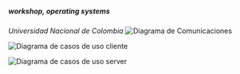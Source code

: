 #####  workshop, operating systems
  *Universidad Nacional de Colombia*
  ![Diagrama de Comunicaciones](http://i67.tinypic.com/2yznbxj.png "Diagrama de comunicaciones")
  
  ![Diagrama de casos de uso cliente](http://i64.tinypic.com/e7nhuh.jpg "Diagrama de casos de uso cliente")

  ![Diagrama de casos de uso server](http://i66.tinypic.com/17bo1x.jpg "Diagrama de casos de uso server")
  
